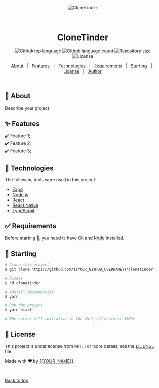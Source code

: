 <div align="center" id="top"> 
  <img src="./.github/app.gif" alt="CloneTinder" />

  &#xa0;

  <!-- <a href="https://clonetinder.netlify.app">Demo</a> -->
</div>

<h1 align="center">CloneTinder</h1>

<p align="center">
  <img alt="Github top language" src="https://img.shields.io/github/languages/top/{{YOUR_GITHUB_USERNAME}}/clonetinder?color=56BEB8">

  <img alt="Github language count" src="https://img.shields.io/github/languages/count/{{YOUR_GITHUB_USERNAME}}/clonetinder?color=56BEB8">

  <img alt="Repository size" src="https://img.shields.io/github/repo-size/{{YOUR_GITHUB_USERNAME}}/clonetinder?color=56BEB8">

  <img alt="License" src="https://img.shields.io/github/license/{{YOUR_GITHUB_USERNAME}}/clonetinder?color=56BEB8">

  <!-- <img alt="Github issues" src="https://img.shields.io/github/issues/{{YOUR_GITHUB_USERNAME}}/clonetinder?color=56BEB8" /> -->

  <!-- <img alt="Github forks" src="https://img.shields.io/github/forks/{{YOUR_GITHUB_USERNAME}}/clonetinder?color=56BEB8" /> -->

  <!-- <img alt="Github stars" src="https://img.shields.io/github/stars/{{YOUR_GITHUB_USERNAME}}/clonetinder?color=56BEB8" /> -->
</p>

<!-- Status -->

<!-- <h4 align="center"> 
	🚧  CloneTinder 🚀 Under construction...  🚧
</h4> 

<hr> -->

<p align="center">
  <a href="#dart-about">About</a> &#xa0; | &#xa0; 
  <a href="#sparkles-features">Features</a> &#xa0; | &#xa0;
  <a href="#rocket-technologies">Technologies</a> &#xa0; | &#xa0;
  <a href="#white_check_mark-requirements">Requirements</a> &#xa0; | &#xa0;
  <a href="#checkered_flag-starting">Starting</a> &#xa0; | &#xa0;
  <a href="#memo-license">License</a> &#xa0; | &#xa0;
  <a href="https://github.com/{{YOUR_GITHUB_USERNAME}}" target="_blank">Author</a>
</p>

<br>

## :dart: About ##

Describe your project

## :sparkles: Features ##

:heavy_check_mark: Feature 1;\
:heavy_check_mark: Feature 2;\
:heavy_check_mark: Feature 3;

## :rocket: Technologies ##

The following tools were used in this project:

- [Expo](https://expo.io/)
- [Node.js](https://nodejs.org/en/)
- [React](https://pt-br.reactjs.org/)
- [React Native](https://reactnative.dev/)
- [TypeScript](https://www.typescriptlang.org/)

## :white_check_mark: Requirements ##

Before starting :checkered_flag:, you need to have [Git](https://git-scm.com) and [Node](https://nodejs.org/en/) installed.

## :checkered_flag: Starting ##

```bash
# Clone this project
$ git clone https://github.com/{{YOUR_GITHUB_USERNAME}}/clonetinder

# Access
$ cd clonetinder

# Install dependencies
$ yarn

# Run the project
$ yarn start

# The server will initialize in the <http://localhost:3000>
```

## :memo: License ##

This project is under license from MIT. For more details, see the [LICENSE](LICENSE.md) file.


Made with :heart: by <a href="https://github.com/{{YOUR_GITHUB_USERNAME}}" target="_blank">{{YOUR_NAME}}</a>

&#xa0;

<a href="#top">Back to top</a>
